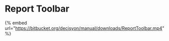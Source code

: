 # Report Toolbar

{% embed url="https://bitbucket.org/decisyon/manual/downloads/ReportToolbar.mp4" %}



